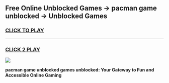 
## Free Online Unblocked Games → pacman game unblocked → Unblocked Games
<h3>
<a href="https://premium.freeplayer.one?title=pacman_game_unblocked&ref=21F">CLICK TO PLAY</a></h3>
<hr>

<h3>
<a href="https://premium.freeplayer.one?title=pacman_game_unblocked&ref=21F">CLICK 2 PLAY</a>
  
</h3>

<a href="https://premium.freeplayer.one?title=pacman_game_unblocked&ref=21F/"><img src="https://clearcache.store/games.png"></a>


**pacman game unblocked games unblocked: Your Gateway to Fun and Accessible Online Gaming**
